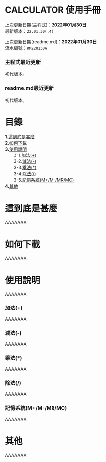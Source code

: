 # CALCULATOR 使用手冊
  
上次更新日期(主程式)：**2022年01月30日**  
最新版本：`22.01.30(.4)`  

上次更新日期(readme.md)：**2022年01月30日**  
流水編號：`RM220130A`

### 主程式最近更新
初代版本。  
### readme.md最近更新
初代版本。  

# 目錄
<!-- TOC -->
**1.**[這到底是甚麼](#這到底是甚麼)  
**2.**[如何下載](#如何下載)  
**3.**[使用說明](#使用說明)  
    &emsp;&emsp;3-1.[加法(+)](#加法)  
    &emsp;&emsp;3-2.[減法(-)](#減法-)  
    &emsp;&emsp;3-3.[乘法(*)](#乘法)  
    &emsp;&emsp;3-4.[除法(/)](#除法)  
    &emsp;&emsp;3-5.[記憶系統(M+/M-/MR/MC)](#記憶系統mm-mrmc)  
**4.**[其他](#其他)  
<!-- /TOC -->

# 這到底是甚麼
AAAAAAA
# 如何下載
AAAAAAA
# 使用說明
AAAAAAA
### 加法(+)
AAAAAAA
### 減法(-)
AAAAAAA
### 乘法(*)
AAAAAAA
### 除法(/)
AAAAAAA
### 記憶系統(M+/M-/MR/MC)
AAAAAAA
# 其他
AAAAAAA